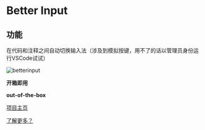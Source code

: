 # Better Input

  

## 功能

  

在代码和注释之间自动切换输入法（涉及到模拟按键，用不了的话以管理员身份运行VSCode试试）

  

![betterinput](https://raw.githubusercontent.com/inwf/Better_Input/main/image/betterinput.gif)

  

**开箱即用**

**out-of-the-box**

  

[项目主页](https://github.com/inwf/Better_Input)

[了解更多？](https://inwf.github.io/2023/10/01/Better%20Input%EF%BC%9AVSCode%E6%8F%92%E4%BB%B6%E5%BC%80%E5%8F%91%E6%8C%87%E5%8D%97/)